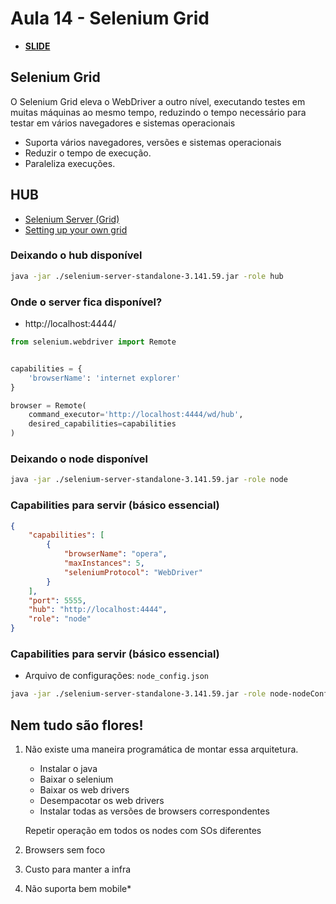 # Aula 14 - Selenium Grid

- [**SLIDE**](https://raw.githubusercontent.com/dunossauro/curso-python-selenium/master/slides/Aula%20%2314.pdf)

## Selenium Grid
O Selenium Grid eleva o WebDriver a outro nível, executando testes em muitas máquinas ao mesmo tempo, reduzindo o tempo necessário para testar em vários navegadores e sistemas operacionais

- Suporta vários navegadores, versões e sistemas operacionais
- Reduzir o tempo de execução.
- Paraleliza execuções.


## HUB

- [Selenium Server (Grid)](https://www.selenium.dev/downloads/)
- [Setting up your own grid](https://www.selenium.dev/documentation/en/grid/grid_3/setting_up_your_own_grid/)


### Deixando o hub disponível

```bash
java -jar ./selenium-server-standalone-3.141.59.jar -role hub
```


### Onde o server fica disponível?

- http://localhost:4444/

```python
from selenium.webdriver import Remote


capabilities = {
    'browserName': 'internet explorer'
}

browser = Remote(
    command_executor='http://localhost:4444/wd/hub',
    desired_capabilities=capabilities
)
```


### Deixando o node disponível
```bash
java -jar ./selenium-server-standalone-3.141.59.jar -role node
```


### Capabilities para servir (básico essencial)
```json
{
	"capabilities": [
		{
			"browserName": "opera",
			"maxInstances": 5,
			"seleniumProtocol": "WebDriver"
		}
	],
	"port": 5555,
	"hub": "http://localhost:4444",
	"role": "node"
}
```


### Capabilities para servir (básico essencial)

- Arquivo de configurações: `node_config.json`

```bash
java -jar ./selenium-server-standalone-3.141.59.jar -role node-nodeConfig node_config.json
```


## Nem tudo são flores!

1. Não existe uma maneira programática de montar essa arquitetura.
   - Instalar o java
   - Baixar o selenium
   - Baixar os web drivers
   - Desempacotar os web drivers
   - Instalar todas as versões de browsers correspondentes

   Repetir operação em todos os nodes com SOs diferentes

2. Browsers sem foco

3. Custo para manter a infra

4. Não suporta bem mobile*
